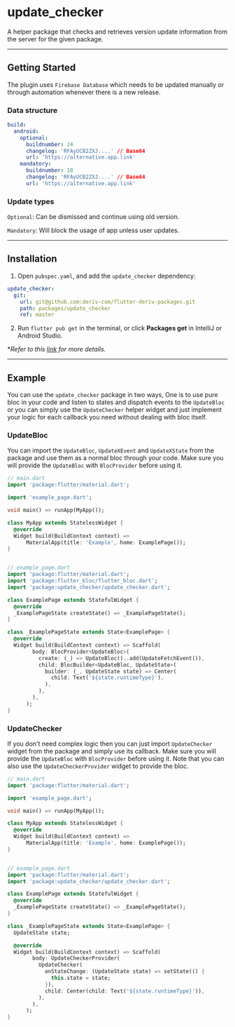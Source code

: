 # update_checker

A helper package that checks and retrieves version update information from the server for the given package.

---

## Getting Started

The plugin uses `Firebase Database` which needs to be updated manually or through automation whenever there is a new release.

### Data structure

```yaml
build:
  android:
    optional:
      buildnumber: 24
      changelog: 'RFAyUCB2ZXJ....' // Base64
      url: 'https://alternative.app.link'
    mandatory:
      buildnumber: 18
      changelog: 'RFAyUCB2ZXJ....' // Base64
      url: 'https://alternative.app.link'
```


### Update types

`Optional`: Can be dismissed and continue using old version.

`Mandatory`: Will block the usage of app unless user updates.

---

## Installation

1. Open `pubspec.yaml`, and add the `update_checker` dependency:

```yaml
update_checker:
  git:
    url: git@github.com:deriv-com/flutter-deriv-packages.git
    path: packages/update_checker
    ref: master
```

2. Run `flutter pub get` in the terminal, or click **Packages get** in IntelliJ or Android Studio.

**Refer to this [link](https://flutter.dev/docs/development/packages-and-plugins/using-packages#dependencies-on-unpublished-packages) for more details.*

---

## Example

You can use the `update_checker` package in two ways, One is to use pure bloc in your code and listen to states and dispatch events to the `UpdateBloc` or you can simply use the `UpdateChecker` helper widget and just implement your logic for each callback you need without dealing with bloc itself.
### UpdateBloc

You can import the `UpdateBloc`, `UpdateXEvent` and `UpdateXState` from the package and use them as a normal bloc through your code. Make sure you will provide the `UpdateBloc` with `BlocProvider` before using it.

```dart
// main.dart
import 'package:flutter/material.dart';

import 'example_page.dart';

void main() => runApp(MyApp());

class MyApp extends StatelessWidget {
  @override
  Widget build(BuildContext context) =>
      MaterialApp(title: 'Example', home: ExamplePage());
}


// example_page.dart
import 'package:flutter/material.dart';
import 'package:flutter_bloc/flutter_bloc.dart';
import 'package:update_checker/update_checker.dart';

class ExamplePage extends StatefulWidget {
  @override
  _ExamplePageState createState() => _ExamplePageState();
}

class _ExamplePageState extends State<ExamplePage> {
  @override
  Widget build(BuildContext context) => Scaffold(
        body: BlocProvider<UpdateBloc>(
          create: (_) => UpdateBloc()..add(UpdateFetchEvent()),
          child: BlocBuilder<UpdateBloc, UpdateState>(
            builder: (_, UpdateState state) => Center(
              child: Text('${state.runtimeType}'),
            ),
          ),
        ),
      );
}
```

### UpdateChecker

If you don't need complex logic then you can just import `UpdateChecker` widget from the package and simply use its callback. Make sure you will provide the `UpdateBloc` with `BlocProvider` before using it. Note that you can also use the `UpdateCheckerProvider` widget to provide the bloc.

```dart
// main.dart
import 'package:flutter/material.dart';

import 'example_page.dart';

void main() => runApp(MyApp());

class MyApp extends StatelessWidget {
  @override
  Widget build(BuildContext context) =>
      MaterialApp(title: 'Example', home: ExamplePage());
}


// example_page.dart
import 'package:flutter/material.dart';
import 'package:update_checker/update_checker.dart';

class ExamplePage extends StatefulWidget {
  @override
  _ExamplePageState createState() => _ExamplePageState();
}

class _ExamplePageState extends State<ExamplePage> {
  UpdateState state;

  @override
  Widget build(BuildContext context) => Scaffold(
        body: UpdateCheckerProvider(
          UpdateChecker(
            onStateChange: (UpdateState state) => setState(() {
              this.state = state;
            }),
            child: Center(child: Text('${state.runtimeType}')),
          ),
        ),
      );
}
```